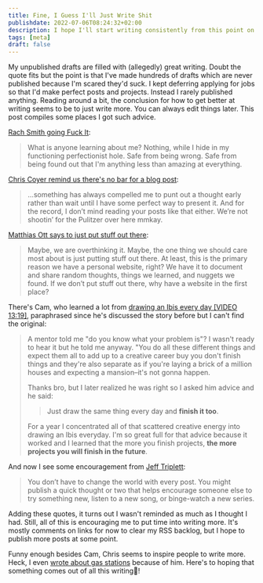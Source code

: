 ```yaml
---
title: Fine, I Guess I'll Just Write Shit
publishdate: 2022-07-06T08:24:32+02:00
description: I hope I'll start writing consistently from this point on.
tags: [meta]
draft: false
---
```


My unpublished drafts are filled with (allegedly) great writing. Doubt the quote fits but the point is that I've made hundreds of drafts which are never published because I'm scared they'd suck. I kept deferring applying for jobs so that I'd make perfect posts and projects. Instead I rarely published anything. Reading around a bit, the conclusion for how to get better at writing seems to be to just write more. You can always edit things later. This post compiles some places I got such advice.

[Rach Smith going Fuck It](https://rachsmith.com/fuck-it/):

> What is anyone learning about me? Nothing, while I hide in my functioning perfectionist hole. Safe from being wrong. Safe from being found out that I'm anything less than amazing at everything.

[Chris Coyer remind us there's no bar for a blog post](https://chriscoyier.net/2022/06/27/there-is-no-bar/):

> ...something has always compelled me to punt out a thought early rather than wait until I have some perfect way to present it. And for the record, I don’t mind reading your posts like that either. We’re not shootin’ for the Pulitzer over here mmkay.

[Matthias Ott says to just put stuff out there](https://matthiasott.com/notes/just-put-stuff-out-there):

> Maybe, we are overthinking it. Maybe, the one thing we should care most about is just putting stuff out there. At least, this is the primary reason we have a personal website, right? We have it to document and share random thoughts, things we learned, and nuggets we found. If we don’t put stuff out there, why have a website in the first place?

There's Cam, who learned a lot from [drawing an Ibis every day [VIDEO 13:19]](https://www.youtube.com/watch?v=WlKSBblYGH0), paraphrased since he's discussed the story before but I can't find the original:

> A mentor told me "do you know what your problem is"? I wasn't ready to hear it but he told me anyway. "You do all these different things and expect them all to add up to a creative career buy you don't finish things and they're also separate as if you're laying a brick of a million houses and expecting a mansion–it's not gonna happen.
> 
> Thanks bro, but I later realized he was right so I asked him advice and he said:
> 
> > Just draw the same thing every day and **finish it too**.
> 
> For a year I concentrated all of that scattered creative energy into drawing an Ibis everyday. I'm so great full for that advice because it worked and I learned that the more you finish projects, **the more projects you will finish in the future**.

And now I see some encouragement from [Jeff Triplett](https://micro.webology.dev/2024/11/02/please-publish-and.html '{"id":"triplett"}'):

> You don’t have to change the world with every post. You might publish a quick thought or two that helps encourage someone else to try something new, listen to a new song, or binge-watch a new series.

Adding these quotes, it turns out I wasn't reminded as much as I thought I had. Still, all of this is encouraging me to put time into writing more. It's mostly comments on links for now to clear my RSS backlog, but I hope to publish more posts at some point.

Funny enough besides Cam, Chris seems to inspire people to write more. Heck, I even [wrote about gas stations](/the-classics/micro/kwik-trip.md) because of him. Here's to hoping that something comes out of all this writing🍻!
